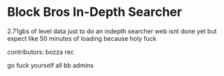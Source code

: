 # Block Bros In-Depth Searcher

2.71gbs of level data just to do an indepth searcher
web isnt done yet but expect like 50 minutes of loading because holy fuck

contributors:
bozza
rec

go fuck yourself all bb admins
